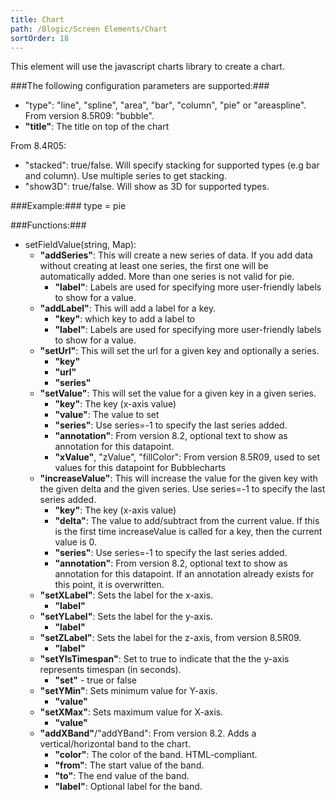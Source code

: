 ```yaml
---
title: Chart
path: /Blogic/Screen Elements/Chart
sortOrder: 18
---
```



This element will use the javascript charts library to create a chart.




###The following configuration parameters are supported:###


 - "type": "line", "spline", "area", "bar", "column", "pie" or "areaspline". From version 8.5R09: "bubble".
 - <b>"title"</b>: The title on top of the chart


From 8.4R05:


- "stacked": true/false. Will specify stacking for supported types (e.g bar and column). Use multiple series to get stacking.
- "show3D": true/false. Will show as 3D for supported types.





###Example:###
    type = pie
    



###Functions:###


 - setFieldValue(string, Map):
    - <b>"addSeries"</b>: This will create a new series of data. If you add data without creating at least one series, the first one will be automatically added. More than one series is not valid for pie.
        - <b>"label"</b>: Labels are used for specifying more user-friendly labels to show for a value.
    - <b>"addLabel"</b>: This will add a label for a key.
        - <b>"key"</b>: which key to add a label to
        - <b>"label"</b>: Labels are used for specifying more user-friendly labels to show for a value.
    - <b>"setUrl"</b>: This will set the url for a given key and optionally a series.
        - <b>"key"</b>
        - <b>"url"</b>
        - <b>"series"</b>
    - <b>"setValue"</b>: This will set the value for a given key in a given series.
        - <b>"key"</b>: The key (x-axis value)
        - <b>"value"</b>: The value to set
        - <b>"series"</b>: Use series=-1 to specify the last series added.
        - <b>"annotation"</b>: From version 8.2, optional text to show as annotation for this datapoint.
        - <b>"xValue"</b>, "zValue", "fillColor": From version 8.5R09, used to set values for this datapoint for Bubblecharts
    - <b>"increaseValue"</b>: This will increase the value for the given key with the given delta and the given series. Use series=-1 to specify the last series added.
        -  <b>"key"</b>: The key (x-axis value)
        - <b>"delta"</b>: The value to add/subtract from the current value. If this is the first time increaseValue is called for a key, then the current value is 0.
        - <b>"series"</b>: Use series=-1 to specify the last series added.
        - <b>"annotation"</b>: From version 8.2, optional text to show as annotation for this datapoint. If an annotation already exists for this point, it is overwritten.
    - <b>"setXLabel"</b>: Sets the label for the x-axis.
        - <b>"label"</b>
    - <b>"setYLabel"</b>: Sets the label for the y-axis.
        - <b>"label"</b>
    - <b>"setZLabel"</b>: Sets the label for the z-axis, from version 8.5R09.
        - <b>"label"</b>
    - <b>"setYIsTimespan"</b>: Set to true to indicate that the the y-axis represents timespan (in seconds).
        - <b>"set"</b> - true or false
    - <b>"setYMin"</b>: Sets minimum value for Y-axis.
        - <b>"value"</b>
    - <b>"setXMax"</b>: Sets maximum value for X-axis.
        - <b>"value"</b>
    - <b>"addXBand"</b>/"addYBand": From version 8.2. Adds a vertical/horizontal band to the chart.
        - <b>"color"</b>: The color of the band. HTML-compliant.
        - <b>"from"</b>: The start value of the band.
        - <b>"to"</b>: The end value of the band.
        - <b>"label"</b>: Optional label for the band.


